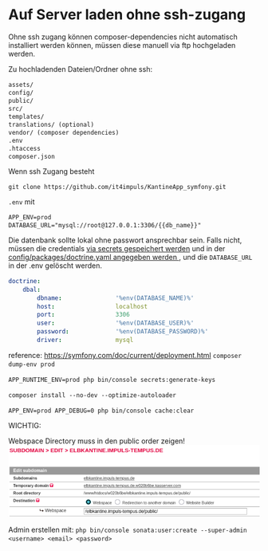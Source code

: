 # Auf Server laden ohne ssh-zugang

Ohne ssh zugang können composer-dependencies nicht automatisch installiert werden können, müssen diese manuell via ftp hochgeladen werden.

Zu hochladenden Dateien/Ordner ohne ssh:
```
assets/
config/
public/
src/
templates/
translations/ (optional)
vendor/ (composer dependencies)
.env
.htaccess
composer.json
```

Wenn ssh Zugang besteht 
```
git clone https://github.com/it4impuls/KantineApp_symfony.git
```



`.env` mit 
```
APP_ENV=prod
DATABASE_URL="mysql://root@127.0.0.1:3306/{{db_name}}"
```

Die datenbank sollte lokal ohne passwort ansprechbar sein. Falls nicht, müssen die credentials [via secrets gespeichert werden](https://symfony.com/doc/current/configuration/secrets.html#create-or-update-secrets) und in der [config/packages/doctrine.yaml angegeben werden
](https://symfony.com/doc/current/reference/configuration/doctrine.html#doctrine-dbal-configuration), und die `DATABASE_URL` in der .env gelöscht werden.

```yaml
doctrine:
    dbal:
        dbname:               '%env(DATABASE_NAME)%'
        host:                 localhost
        port:                 3306
        user:                 '%env(DATABASE_USER)%'
        password:             '%env(DATABASE_PASSWORD)%'
        driver:               mysql
```


reference: https://symfony.com/doc/current/deployment.html
`composer dump-env prod`

`APP_RUNTIME_ENV=prod php bin/console secrets:generate-keys`

`composer install --no-dev --optimize-autoloader`

`APP_ENV=prod APP_DEBUG=0 php bin/console cache:clear`

WICHTIG:

Webspace Directory muss in den public order zeigen!
![Webspace in All-inkl /elbkantine.impuls-tempus.de/public/](media/subdomain.png)


Admin erstellen mit:
`php bin/console sonata:user:create --super-admin <username> <email> <password>`